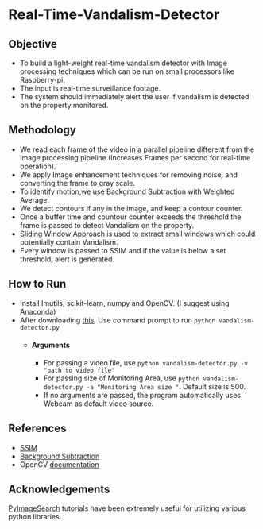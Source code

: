 # Real-Time-Vandalism-Detector

## Objective 

- To build a light-weight real-time vandalism detector with Image processing techniques which can be run on small processors like Raspberry-pi. 
- The input is real-time surveillance footage.
- The system should immediately alert the user if vandalism is detected on the property monitored.

## Methodology
- We read each frame of the video in a parallel pipeline different from the image processing pipeline (Increases Frames per second for real-time operation).
- We apply Image enhancement techniques for removing noise, and converting the frame to gray scale. 
- To identify motion,we use Background Subtraction with Weighted Average.
- We detect contours if any in the image, and keep a contour counter.
- Once a buffer time and countour counter exceeds the threshold the frame is passed to detect Vandalism on the property.
- Sliding Window Approach is used to extract small windows which could potentially contain Vandalism.
- Every window is passed to SSIM and if the value is below a set threshold, alert is generated.

## How to Run
- Install Imutils, scikit-learn, numpy and OpenCV. (I suggest using Anaconda) 
- After downloading [this](https://github.com/sourabhk19/Real-Time-Vandalism-Detector/blob/master/vandalism-detector.py), Use command prompt to run ` python vandalism-detector.py `
  - #### Arguments
    - For passing a video file, use  ` python vandalism-detector.py -v "path to video file" `
    - For passing size of Monitoring Area, use  ` python vandalism-detector.py -a "Monitoring Area size " `. Default size is 500.
    - If no arguments are passed, the program automatically uses Webcam as default video source.
## References
- [SSIM](https://en.wikipedia.org/wiki/Structural_similarity)
- [Background Subtraction](https://en.wikipedia.org/wiki/Foreground_detection#Background_subtraction)
- OpenCV [documentation](https://docs.opencv.org/master/)
## Acknowledgements
[PyImageSearch](https://www.pyimagesearch.com/) tutorials have been extremely useful for utilizing various python libraries.
